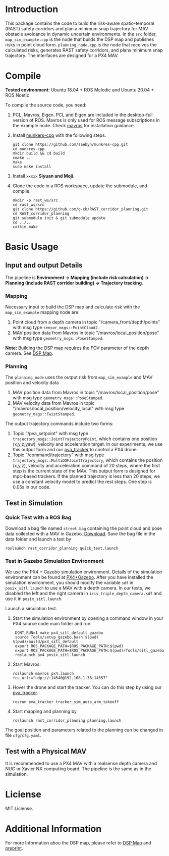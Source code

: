 
# Introduction
This package contains the code to build the risk-aware spatio-temporal (RAST) safety corridors and plan a minimum snap trajectory for MAV obstacle avoidance in dynamic uncertain environments. In the ``src`` folder, ``map_sim_example.cpp`` is the node that builds the DSP map and publishes risks in point cloud form. ``planning_node.cpp`` is the node that receives the calculated risks, generates RAST safety corridors, and plans minimum snap trajectory. The interfaces are designed for a PX4 MAV.


# Compile
__Tested environment__: Ubuntu 18.04 + ROS Melodic and Ubuntu 20.04 + ROS Noetic

To compile the source code, you need:
1. PCL, Mavros, Eigen. PCL and Eigen are included in the desktop-full version of ROS. Mavros is only used for ROS message subscriptions in the example node. Check [mavros](https://github.com/mavlink/mavros) for installation guidance.

2. Install [munkers-cpp](https://github.com/saebyn/munkres-cpp) with the following steps.
    ```
    git clone https://github.com/saebyn/munkres-cpp.git
    cd munkres-cpp
    mkdir build && cd build
    cmake ..
    make
    sudo make install
    ```
3. Install ``xxxxx``  __Siyuan and Moji__.
4. Clone the code in a ROS workspace, update the submodule, and compile.
   ```
   mkdir -p rast_ws/src
   cd rast_ws/src
   git clone https://github.com/g-ch/RAST_corridor_planning.git
   cd RAST_corridor_planning
   git submodule init & git submodule update
   cd ../..
   catkin_make
   ```


# Basic Usage
## Input and output Details
The pipeline is __Environment -> Mapping (include risk calculation) -> Planning (include RAST corridor building) -> Trajectory tracking__.

### Mapping
Necessary input to build the DSP map and calculate risk with the ``map_sim_example`` mapping node are:
1) Point cloud from a depth camera in topic "/camera_front/depth/points" with msg type ``sensor_msgs::PointCloud2``. 
2) MAV position data from Mavros in topic "/mavros/local_position/pose" with msg type ``geometry_msgs::PoseStamped``.

__Note:__ Building the DSP map requires the FOV parameter of the depth camera. See [DSP Map](https://github.com/g-ch/DSP-map).

### Planning
The ``planning_node`` uses the output risk from ``map_sim_example`` and MAV position and velocity data 
1) MAV position data from Mavros in topic "/mavros/local_position/pose" with msg type ``geometry_msgs::PoseStamped``.
2) MAV velocity data from Mavros in topic "/mavros/local_position/velocity_local" with msg type ``geometry_msgs::TwistStamped``.

The output trajectory commands include two forms:
 1) Topic "/pva_setpoint" with msg type ``trajectory_msgs::JointTrajectoryPoint``, which contains one position (x,y,z,yaw), velocity and acceleration target. In our experiments, we use this output form and our [pva_tracker](https://github.com/g-ch/pva_tracker) to control a PX4 drone. 
 2) Topic "/command/trajectory" with msg type ``trajectory_msgs::MultiDOFJointTrajectory``, which contains the position (x,y,z), velocity and acceleration command of 20 steps, where the first step is the current state of the MAV. This output form is designed for mpc-based trackers. If the planned trajectory is less than 20 steps, we use a constant velocity model to predict the rest steps. One step is 0.05s in our code.

## Test in Simulation
### Quick Test with a ROS Bag
Download a bag file named `street.bag` containing the point cloud and pose data collected with a MAV in Gazebo. [Download](https://drive.google.com/file/d/1go4ALTe8CqaBY2wjZJzkUCmdlBI7yAAU/view?usp=sharing).
Save the bag file in the data folder and launch a test by
```
roslaunch rast_corridor_planning quick_test.launch
```

### Test in Gazebo Simulation Environment
We use the PX4 + Gazebo simulation environment. Details of the simulation environment can be found at [PX4+Gazebo](https://docs.px4.io/master/en/simulation/gazebo.html). After you have installed the simulation environment, you should modify the variable ``sdf`` in ``posix_sitl.launch`` to use a MAV with a depth camera. In our tests, we disabled the left and the right camera in ``iris_triple_depth_camera.sdf`` and use it in ``posix_sitl.launch``. 

Launch a simulation test.
1) Start the simulation environment by opening a command window in your PX4 source code main folder and run:
   ```
    DONT_RUN=1 make px4_sitl_default gazebo
    source Tools/setup_gazebo.bash $(pwd) $(pwd)/build/px4_sitl_default
    export ROS_PACKAGE_PATH=$ROS_PACKAGE_PATH:$(pwd)
    export ROS_PACKAGE_PATH=$ROS_PACKAGE_PATH:$(pwd)/Tools/sitl_gazebo
    roslaunch px4 posix_sitl.launch 
   ```

2) Start Mavros:
    ```
    roslaunch mavros px4.launch fcu_url:="udp://:14540@192.168.1.36:14557"
    ```
3) Hover the drone and start the tracker. You can do this step by using our  
[pva_tracker](https://github.com/g-ch/pva_tracker).
    ```
    rosrun pva_tracker tracker_sim_auto_arm_takeoff
    ```

4) Start mapping and planning by
   ```
   roslaunch rast_corridor_planning planning.launch
   ```

The goal position and parameters related to the planning can be changed in file ``cfg/cfg.yaml``.

## Test with a Physical MAV
It is recommended to use a PX4 MAV with a realsense depth camera and NUC or Xavier NX computing board. The pipeline is the same as in the simulation. 


# Liciense
MIT Liciense.

# Additional Information
For more Information abou the DSP map, please refer to [DSP Map](https://github.com/g-ch/DSP-map) and [preprint](https://arxiv.org/abs/2202.06273).


